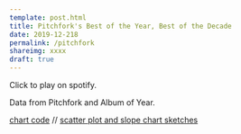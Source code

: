 ```yaml
---
template: post.html
title: Pitchfork's Best of the Year, Best of the Decade 
date: 2019-12-218
permalink: /pitchfork
shareimg: xxxx
draft: true
---
```


<div id='year-grid'></div>


Click to play on spotify.

Data from Pitchfork and Album of Year.

[chart code](https://github.com/1wheel/roadtolarissa/blob/master/source/pitchfork/script.js) // [scatter plot and slope chart sketches](https://blocks.roadtolarissa.com/1wheel/raw/5ec32afde3419ef4f741bccd7405f53b/index.html)


<link rel="stylesheet" type="text/css" href="style.css">
<script src='../worlds-group-2017/d3_.js'></script>
<script src='../shared/chromatic.js'></script>

<script src='script.js'></script>
